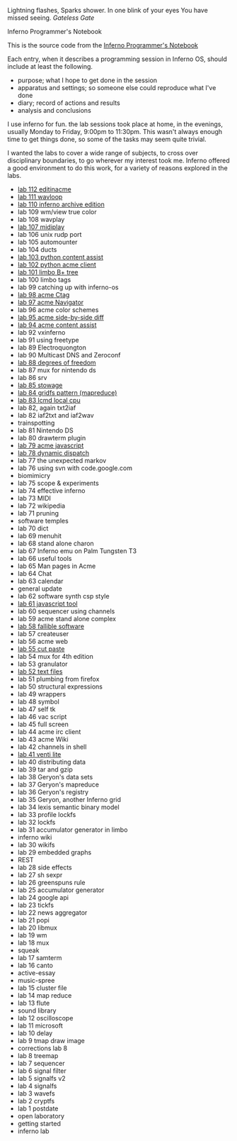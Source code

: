 Lightning flashes, Sparks shower. In one blink of your eyes You have missed seeing. *Gateless Gate*

Inferno Programmer's Notebook

This is the source code from the [Inferno Programmer's Notebook](http://ipn.caerwyn.com)

Each entry, when it describes a programming session in Inferno OS, should include at least the following.

- purpose; what I hope to get done in the session
- apparatus and settings; so someone else could reproduce what I've done
- diary; record of actions and results
- analysis and conclusions

I use inferno for fun. the lab sessions took place at home, in the evenings, usually Monday to Friday, 9:00pm to 11:30pm. This wasn't always enough time to get things done, so some of the tasks may seem quite trivial.

I wanted the labs to cover a wide range of subjects, to cross over disciplinary boundaries, to go wherever my interest took me. Inferno offered a good environment to do this work, for a variety of reasons explored in the labs.

* [lab 112 editinacme](112)
* [lab 111 wavloop](111)
* [lab 110 inferno archive edition](110)
* lab 109 wm/view true color
* lab 108 wavplay
* [lab 107 midiplay](107)
* lab 106 unix rudp port
* lab 105 automounter
* lab 104 ducts
* [lab 103 python content assist](103)
* [lab 102 python acme client](102)
* [lab 101 limbo B+ tree](101)
* lab 100 limbo tags
* lab 99 catching up with inferno-os
* [lab 98 acme Ctag](98)
* [lab 97 acme Navigator](97)
* lab 96 acme color schemes
* [lab 95 acme side-by-side diff](95)
* [lab 94 acme content assist](94)
* lab 92 vxinferno
* lab 91 using freetype
* lab 89 Electroquongton
* lab 90 Multicast DNS and Zeroconf
* [lab 88 degrees of freedom](88)
* lab 87 mux for nintendo ds
* lab 86 srv
* [lab 85 stowage](85)
* [lab 84 gridfs pattern (mapreduce)](84)
* [lab 83 lcmd local cpu](83)
* lab 82, again txt2iaf
* lab 82 iaf2txt and iaf2wav
* trainspotting
* lab 81 Nintendo DS
* lab 80 drawterm plugin
* [lab 79 acme javascript](79)
* [lab 78 dynamic dispatch](78)
* lab 77 the unexpected markov
* lab 76 using svn with code.google.com
* biomimicry
* lab 75 scope & experiments
* lab 74 effective inferno
* lab 73 MIDI
* lab 72 wikipedia
* lab 71 pruning
* software temples
* lab 70 dict
* lab 69 menuhit
* lab 68 stand alone charon
* lab 67 Inferno emu on Palm Tungsten T3
* lab 66 useful tools
* lab 65 Man pages in Acme
* lab 64 Chat
* lab 63 calendar
* general update
* lab 62 software synth csp style
* [lab 61 javascript tool](61)
* lab 60 sequencer using channels
* lab 59 acme stand alone complex
* [lab 58 fallible software](58)
* lab 57 createuser
* lab 56 acme web
* [lab 55 cut paste](55)
* lab 54 mux for 4th edition
* lab 53 granulator
* [lab 52 text files](52)
* lab 51 plumbing from firefox
* lab 50 structural expressions
* lab 49 wrappers
* lab 48 symbol
* lab 47 self tk
* lab 46 vac script
* lab 45 full screen
* lab 44 acme irc client
* lab 43 acme Wiki
* lab 42 channels in shell
* [lab 41 venti lite](41)
* lab 40 distributing data
* lab 39 tar and gzip
* lab 38 Geryon's data sets
* lab 37 Geryon's mapreduce
* lab 36 Geryon's registry
* lab 35 Geryon, another Inferno grid
* lab 34 lexis semantic binary model
* lab 33 profile lockfs
* lab 32 lockfs
* lab 31 accumulator generator in limbo
* inferno wiki
* lab 30 wikifs
* lab 29 embedded graphs
* REST
* lab 28 side effects
* lab 27 sh sexpr
* lab 26 greenspuns rule
* lab 25 accumulator generator
* lab 24 google api
* lab 23 tickfs
* lab 22 news aggregator
* lab 21 popi
* lab 20 libmux
* lab 19 wm
* lab 18 mux
* squeak
* lab 17 samterm
* lab 16 canto
* active-essay
* music-spree
* lab 15 cluster file
* lab 14 map reduce
* lab 13 flute
* sound library
* lab 12 oscilloscope
* lab 11 microsoft
* lab 10 delay
* lab 9 tmap draw image
* corrections lab 8
* lab 8 treemap
* lab 7 sequencer
* lab 6 signal filter
* lab 5 signalfs v2
* lab 4 signalfs
* lab 3 wavefs
* lab 2 cryptfs
* lab 1 postdate
* open laboratory
* getting started
* inferno lab
